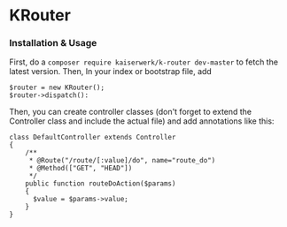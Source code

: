 # KRouter

### Installation & Usage

First, do a `composer require kaiserwerk/k-router dev-master` to fetch the latest version. Then, In your index or bootstrap file, add

```
$router = new KRouter();
$router->dispatch():
```

Then, you can create controller classes (don't forget to extend the Controller class and include the actual file) and 
add annotations like this:

```
class DefaultController extends Controller
{
    /**
     * @Route("/route/[:value]/do", name="route_do")
     * @Method(["GET", "HEAD"])
     */
    public function routeDoAction($params)
    {
      $value = $params->value;
    }
}
```
